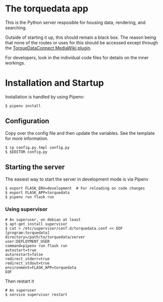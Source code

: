 # The torquedata app

This is the Python server resposible for housing data, rendering, and searching.

Outside of starting it up, this should remain a black box.  The reason being
that none of the routes or uses for this should be accessed except
through the [TorqueDataConnect MediaWiki plugin](../TorqueDataConnect/).

For developers, look in the individual code files for details on the inner
workings.

# Installation and Startup

Installation is handled by using Pipenv:

```
$ pipenv install
```

## Configuration

Copy over the config file and then update the variables.  See the template
for more information.

```
$ cp config.py.tmpl config.py
$ $EDITOR config.py
```

## Starting the server

The easiest way to start the server in development mode is via Pipenv

```
$ export FLASK_ENV=development  # For reloading on code changes
$ export FLASK_APP=torquedata
$ pipenv run flask run
```

### Using supervisor

```
# As superuser, on debian at least
$ apt-get install supervisor
$ cat > /etc/supervisor/conf.d/torquedata.conf << EOF
[program:torquedata]
directory=/path/to/torquedata/server
user:DEPLOYMENT_USER
command=pipenv run flask run
autostart=true
autorestart=false
redirect_stderr=true
redirect_stdout=true
environment=FLASK_APP=torquedata
EOF
```

Then restart it

```
# As superuser
$ service supervisor restart
```
